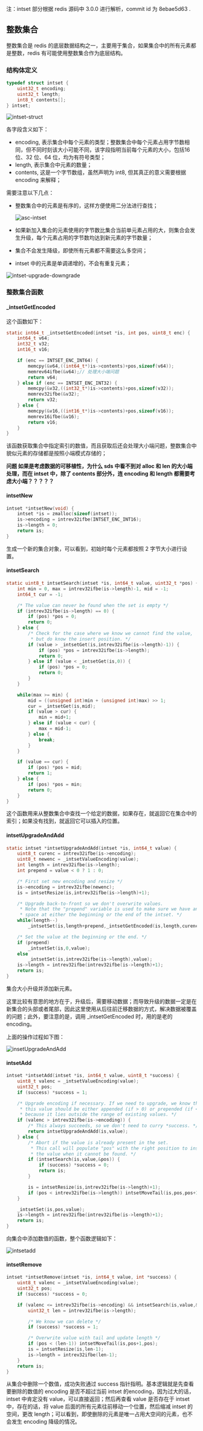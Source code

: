注：intset 部分根据 redis 源码中 3.0.0 进行解析，commit id 为 8ebae5d63 .

## 整数集合

整数集合是 redis 的底层数据结构之一，主要用于集合，如果集合中的所有元素都是整数，redis 有可能使用整数集合作为底层结构。

### 结构体定义

```c
typedef struct intset {
    uint32_t encoding;
    uint32_t length;
    int8_t contents[];
} intset;
```

![intset-struct](./picture/intset-struct.png)

各字段含义如下：

- encoding, 表示集合中每个元素的类型；整数集合中每个元素占用字节数相同，但不同时刻该大小可能不同，该字段指明当前每个元素的大小，包括16 位、32  位、64 位，均为有符号类型；
- length, 表示集合中元素的数量；
- contents, 这是一个字节数组，虽然声明为 int8, 但其真正的意义需要根据 encoding 来解释；

需要注意以下几点：

- 整数集合中的元素是有序的，这样方便使用二分法进行查找；

  ![asc-intset](./picture/asc-intset.png)

- 如果新加入集合的元素使用的字节数比集合当前单元素占用的大，则集合会发生升级，每个元素占用的字节数均达到新元素的字节数量；

- 集合不会发生降级，即使所有元素都不需要这么多空间；

- intset 中的元素是单调递增的，不会有重复元素；

![intset-upgrade-downgrade](./picture/intset-upgrade-downgrade.png)



### 整数集合函数

#### _intsetGetEncoded

这个函数如下：

```c
static int64_t _intsetGetEncoded(intset *is, int pos, uint8_t enc) {
    int64_t v64;
    int32_t v32;
    int16_t v16;

    if (enc == INTSET_ENC_INT64) {
        memcpy(&v64,((int64_t*)is->contents)+pos,sizeof(v64)); 
        memrev64ifbe(&v64);// 处理大小端问题
        return v64;
    } else if (enc == INTSET_ENC_INT32) {
        memcpy(&v32,((int32_t*)is->contents)+pos,sizeof(v32));
        memrev32ifbe(&v32);
        return v32;
    } else {
        memcpy(&v16,((int16_t*)is->contents)+pos,sizeof(v16));
        memrev16ifbe(&v16);
        return v16;
    }
}
```

该函数获取集合中指定索引的数值，而且获取后还会处理大小端问题，整数集合中貌似元素的存储都是按照小端模式存储的；

**问题 如果是考虑数据的可移植性，为什么 sds 中看不到对 alloc 和 len 的大小端处理，而在 intset 中，除了 contents 部分外，连 encoding 和 length 都需要考虑大小端？？？？？**



#### intsetNew

```c
intset *intsetNew(void) {
    intset *is = zmalloc(sizeof(intset));
    is->encoding = intrev32ifbe(INTSET_ENC_INT16);
    is->length = 0;
    return is;
}
```

生成一个新的集合对象，可以看到，初始时每个元素都按照 2 字节大小进行设置。



#### intsetSearch

```c
static uint8_t intsetSearch(intset *is, int64_t value, uint32_t *pos) {
    int min = 0, max = intrev32ifbe(is->length)-1, mid = -1;
    int64_t cur = -1;

    /* The value can never be found when the set is empty */
    if (intrev32ifbe(is->length) == 0) {
        if (pos) *pos = 0;
        return 0;
    } else {
        /* Check for the case where we know we cannot find the value,
         * but do know the insert position. */
        if (value > _intsetGet(is,intrev32ifbe(is->length)-1)) {
            if (pos) *pos = intrev32ifbe(is->length);
            return 0;
        } else if (value < _intsetGet(is,0)) {
            if (pos) *pos = 0;
            return 0;
        }
    }

    while(max >= min) {
        mid = ((unsigned int)min + (unsigned int)max) >> 1;
        cur = _intsetGet(is,mid);
        if (value > cur) {
            min = mid+1;
        } else if (value < cur) {
            max = mid-1;
        } else {
            break;
        }
    }

    if (value == cur) {
        if (pos) *pos = mid;
        return 1;
    } else {
        if (pos) *pos = min;
        return 0;
    }
}
```

这个函数用来从整数集合中查找一个给定的数据，如果存在，就返回它在集合中的索引；如果没有找到，就返回它可以插入的位置。



#### intsetUpgradeAndAdd

```c
static intset *intsetUpgradeAndAdd(intset *is, int64_t value) {
    uint8_t curenc = intrev32ifbe(is->encoding);
    uint8_t newenc = _intsetValueEncoding(value);
    int length = intrev32ifbe(is->length);
    int prepend = value < 0 ? 1 : 0;

    /* First set new encoding and resize */
    is->encoding = intrev32ifbe(newenc);
    is = intsetResize(is,intrev32ifbe(is->length)+1);

    /* Upgrade back-to-front so we don't overwrite values.
     * Note that the "prepend" variable is used to make sure we have an empty
     * space at either the beginning or the end of the intset. */
    while(length--)
        _intsetSet(is,length+prepend,_intsetGetEncoded(is,length,curenc)); // 这里要注意，用的是老的 encoding

    /* Set the value at the beginning or the end. */
    if (prepend)
        _intsetSet(is,0,value);
    else
        _intsetSet(is,intrev32ifbe(is->length),value);
    is->length = intrev32ifbe(intrev32ifbe(is->length)+1);
    return is;
}
```

集合大小升级并添加新元素。

这里比较有意思的地方在于，升级后，需要移动数据；而导致升级的数据一定是在新集合的头部或者尾部，因此这里使用从后往前迁移数据的方式，解决数据被覆盖的问题；此外，要注意的是，调用 _intsetGetEncoded 时，用的是老的 encoding。

上面的操作过程如下图：

![insetUpgradeAndAdd](./picture/insetUpgradeAndAdd.jpg)

#### intsetAdd

```c
intset *intsetAdd(intset *is, int64_t value, uint8_t *success) {
    uint8_t valenc = _intsetValueEncoding(value);
    uint32_t pos;
    if (success) *success = 1;

    /* Upgrade encoding if necessary. If we need to upgrade, we know that
     * this value should be either appended (if > 0) or prepended (if < 0),
     * because it lies outside the range of existing values. */
    if (valenc > intrev32ifbe(is->encoding)) {
        /* This always succeeds, so we don't need to curry *success. */
        return intsetUpgradeAndAdd(is,value);
    } else {
        /* Abort if the value is already present in the set.
         * This call will populate "pos" with the right position to insert
         * the value when it cannot be found. */
        if (intsetSearch(is,value,&pos)) {
            if (success) *success = 0;
            return is;
        }

        is = intsetResize(is,intrev32ifbe(is->length)+1);
        if (pos < intrev32ifbe(is->length)) intsetMoveTail(is,pos,pos+1);
    }

    _intsetSet(is,pos,value);
    is->length = intrev32ifbe(intrev32ifbe(is->length)+1);
    return is;
}
```

向集合中添加数值的函数，整个函数逻辑如下：

![intsetadd](/Users/guozhaoxin/code/redis-src-code/objects/picture/intsetadd.jpg)



#### intsetRemove

```c
intset *intsetRemove(intset *is, int64_t value, int *success) {
    uint8_t valenc = _intsetValueEncoding(value);
    uint32_t pos;
    if (success) *success = 0;

    if (valenc <= intrev32ifbe(is->encoding) && intsetSearch(is,value,&pos)) {
        uint32_t len = intrev32ifbe(is->length);

        /* We know we can delete */
        if (success) *success = 1;

        /* Overwrite value with tail and update length */
        if (pos < (len-1)) intsetMoveTail(is,pos+1,pos);
        is = intsetResize(is,len-1);
        is->length = intrev32ifbe(len-1);
    }
    return is;
}
```

从集合中删除一个数值，成功失败通过 success 指针指明。基本逻辑就是先查看要删除的数值的 encoding 是否不超过当前 intset 的encoding，因为过大的话，intset 中肯定没有 value，可以直接返回；然后再查看 value 是否存在于 intset 中，存在的话，将 value 后面的所有元素往前移动一个位置，然后缩减 intset 的空间，更改 length；可以看到，即使删除的元素是唯一占用大空间的元素，也不会发生 encoding 降级的情况。


